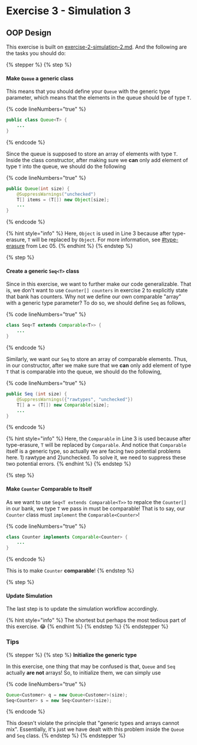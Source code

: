# Exercise 3 - Simulation 3

## OOP Design

This exercise is built on [exercise-2-simulation-2.md](exercise-2-simulation-2.md "mention"). And the following are the tasks you should do:

{% stepper %}
{% step %}
#### Make `Queue` a generic class <a href="#id-1-make-queue-a-generic-class" id="id-1-make-queue-a-generic-class"></a>

This means that you should define your `Queue` with the generic type parameter, which means that the elements in the queue should be of type `T`.

{% code lineNumbers="true" %}
```java
public class Queue<T> {
    ...
}
```
{% endcode %}

Since the queue is supposed to store an array of elements with type `T`. Inside the class constructor, after making sure we **can** only add element of type `T` into the queue, we should do the following

{% code lineNumbers="true" %}
```java
public Queue(int size) {
    @SuppressWarnings("unchecked")
    T[] items = (T[]) new Object[size];
    ...
}
```
{% endcode %}

{% hint style="info" %}
Here, `Object` is used in Line 3 because after type-erasure, `T` will be replaced by `Object`. For more information, see [#type-erasure](../lecture/lec-05-generics/#type-erasure "mention") from Lec 05.
{% endhint %}
{% endstep %}

{% step %}
#### Create a generic `Seq<T>` class <a href="#id-2-create-a-generic-seqt-class" id="id-2-create-a-generic-seqt-class"></a>

Since in this exercise, we want to further make our code generalizable. That is, we don't want to use `Counter[] counters` in exercise 2 to explicitly state that bank has counters. Why not we define our own comparable "array" with a generic type parameter? To do so, we should define `Seq` as follows,

{% code lineNumbers="true" %}
```java
class Seq<T extends Comparable<T>> {
    ...
}
```
{% endcode %}

Similarly, we want our `Seq` to store an array of comparable elements. Thus, in our constructor, after we make sure that we **can** only add element of type `T` that is comparable into the queue, we should do the following,

{% code lineNumbers="true" %}
```java
public Seq (int size) {
    @SuppressWarnings({"rawtypes", "unchecked"})
    T[] a = (T[]) new Comparable[size];
    ...
}
```
{% endcode %}

{% hint style="info" %}
Here, the `Comparable` in Line 3 is used because after type-erasure, `T` will be replaced by `Comparable`. And notice that `Comparable` itself is a generic type, so actually we are facing two potential problems here. 1) rawtype and 2)unchecked. To solve it, we need to suppress these two potential errors.
{% endhint %}
{% endstep %}

{% step %}
#### Make `Counter` Comparable to Itself <a href="#id-3-make-your-bankcounter-comparable-to-itself" id="id-3-make-your-bankcounter-comparable-to-itself"></a>

As we want to use `Seq<T extends Comparable<T>>` to repalce the `Counter[]` in our bank, we type `T` we pass in must be comparable! That is to say, our `Counter` class must `implement` the `Comparable<Counter>`!

{% code lineNumbers="true" %}
```java
class Counter implements Comparable<Counter> {
    ...
}
```
{% endcode %}

This is to make `Counter` **comparable**!
{% endstep %}

{% step %}
#### Update Simulation <a href="#id-4-update-your-simulation" id="id-4-update-your-simulation"></a>

The last step is to update the simulation workflow accordingly.&#x20;

{% hint style="info" %}
The shortest but perhaps the most tedious part of this exercise. :joy:
{% endhint %}
{% endstep %}
{% endstepper %}

### Tips

{% stepper %}
{% step %}
**Initialize the generic type**

In this exercise, one thing that may be confused is that, `Queue` and `Seq` actually **are not** arrays! So, to initialize them, we can simply use

{% code lineNumbers="true" %}
```java
Queue<Customer> q = new Queue<Customer>(size);
Seq<Counter> s = new Seq<Counter>(size);
```
{% endcode %}

This doesn't violate the principle that "generic types and arrays cannot mix". Essentially, it's just we have dealt with this problem inside the `Queue` and `Seq` class.
{% endstep %}
{% endstepper %}
